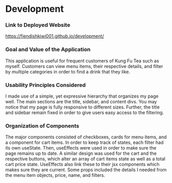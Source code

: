 # Development

### Link to Deployed Website
https://fiendishkiwi001.github.io/development/

### Goal and Value of the Application

This application is useful for frequent customers of Kung Fu Tea such as myself. Customers can view menu items, their respective details, and filter by multiple categories in order to find a drink that they like.

### Usability Principles Considered

I made use of a simple, yet expressive hierarchy that organizes my page well. The main sections are the title, sidebar, and content divs. You may notice that my page is fully responsive to different sizes. Further, the title and sidebar remain fixed in order to give users easy access to the filtering.

### Organization of Components

The major components consisted of checkboxes, cards for menu items, and a component for cart items. In order to keep track of states, each filter had its own useState. Then, useEffects were used in order to make sure the page remains up to date. A similar design was used for the cart and the respective buttons, which alter an array of cart items state as well as a total cart price state. UseEffects also link these to their jsx components which makes sure they are current. Some props included the details I needed from the menu item objects, price, name, and filters.
